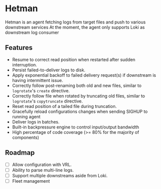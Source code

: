 # Hetman

Hetman is an agent fetching logs from target files and push to various downstream services
At the moment, the agent only supports Loki as downstream log consumer

## Features
* Resume to correct read position when restarted after sudden interruption.
* Persist failed-to-deliver logs to disk.
* Apply exponential backoff to failed delivery request(s) if downstream is having intermittent issue.
* Correctly follow post-renaming both old and new files, similar to `logrotate`'s `create` directive.
* Correctly follow file when rotated by truncating old files, similar to `logrotate`'s `copytruncate` directive.
* Reset read position of a tailed file during truncation.
* Gracefully reload configurations changes when sending SIGHUP to running agent
* Deliver logs in batches.
* Built-in backpressure engine to control input/output bandwidth  
* High percentage of code coverage (>= 80% for the majority of components)

## Roadmap
- [ ] Allow configuration with VRL.
- [ ] Ability to parse multi-line logs.
- [ ] Support multiple downstreams aside from Loki.
- [ ] Fleet management
